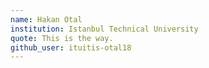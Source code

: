 ```yaml
---
name: Hakan Otal
institution: Istanbul Technical University
quote: This is the way.
github_user: ituitis-otal18
---
```

